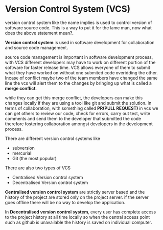 # Version Control System (VCS)

version control system like the name implies is used to control version of software source code. This is a way to put it for the lame man, now what does the above statement mean?.

**Version control system**  is used in software development for collaboration and source code management.

source code management is important in software development process, 
with VCS different developers may have to work on different portion of the software for faster release time.
VCS allows everyone of them to submit what they have worked on without one submited code overidding the other. Incase of conflict maybe two of the team members have changed the same line the vcs will alert them to the changes by bringing up what is called a **merge conflict**.

while they can get this merge conflict, the developers can make this changes locally if they are using a tool like git and submit the solution. In terms of collaboration, with something called **PR(PULL REQUEST)** in vcs we can get others to review our code, check for errors, carry out test, write comments and send them to the developer that submitted the code therefore fostering collaboration amongst developers in the development process.

There are different version control systems like 

- subversion
- mercurial
- Git (the most popular)

There are also two types of VCS

- Centralised Version control system
- Decentralised Version control system

**Centralised version control system** are strictly server based and the history of the project are stored only on the project server. if the server goes offline there will be no way to develop the application.

In **Decentralised version control system**, every user has complete access to the project history at all time locally so when the central access point such as github is unavailable the history is saved on individual computer.





